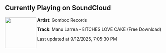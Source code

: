 ## Currently Playing on SoundCloud

[<img align="left" width="100" src="https://i1.sndcdn.com/artworks-UG2uIwMwtXpk6XUX-jTsyng-t500x500.jpg">](https://soundcloud.com/gombocrec/manu-larrea-bitches-love-cake-free-download)

**Artist**: Gomboc Records 

**Track**: Manu Larrea - BITCHES LOVE CAKE (Free Download)

Last updated at 9/12/2025, 7:05:30 PM
